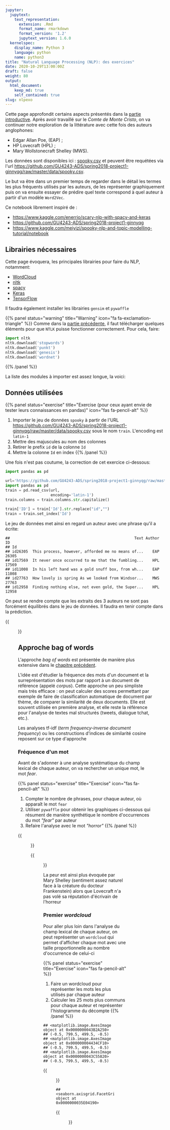 ```yaml
---
jupyter:
  jupytext:
    text_representation:
      extension: .Rmd
      format_name: rmarkdown
      format_version: '1.2'
      jupytext_version: 1.6.0
  kernelspec:
    display_name: Python 3
    language: python
    name: python3
title: "Natural Language Processing (NLP): des exercices"
date: 2020-10-29T13:00:00Z
draft: false
weight: 80
output: 
  html_document:
    keep_md: true
    self_contained: true
slug: nlpexo
---
```








Cette page approfondit certains aspects présentés dans la
[partie introductive](#nlp). Après avoir travaillé sur le
*Comte de Monte Cristo*, on va continuer notre exploration de la littérature
avec cette fois des auteurs anglophones:

* Edgar Allan Poe, (EAP) ;
* HP Lovecraft (HPL) ;
* Mary Wollstonecraft Shelley (MWS).

Les données sont disponibles ici : [spooky.csv](https://github.com/GU4243-ADS/spring2018-project1-ginnyqg/blob/master/data/spooky.csv) et peuvent être requétées via l'url 
<https://github.com/GU4243-ADS/spring2018-project1-ginnyqg/raw/master/data/spooky.csv>.

Le but va être dans un premier temps de regarder dans le détail les termes les plus fréquents utilisés par les auteurs, de les représenter graphiquement puis on va ensuite essayer de prédire quel texte correspond à quel auteur à partir d'un modèle `Word2Vec`.


Ce notebook librement inspiré de  : 

* https://www.kaggle.com/enerrio/scary-nlp-with-spacy-and-keras
* https://github.com/GU4243-ADS/spring2018-project1-ginnyqg
* https://www.kaggle.com/meiyizi/spooky-nlp-and-topic-modelling-tutorial/notebook

## Librairies nécessaires

Cette page évoquera, les principales librairies pour faire du NLP, notamment: 

* [WordCloud](https://github.com/amueller/word_cloud)
* [nltk](https://www.nltk.org/)
* [spacy](https://spacy.io/)
* [Keras](https://keras.io/)
* [TensorFlow](https://www.tensorflow.org/)

Il faudra également installer les librairies `gensim` et `pywaffle`

{{% panel status="warning" title="Warning" icon="fa fa-exclamation-triangle" %}}
Comme dans la [partie précédente](#nlp), il faut télécharger quelques éléments pour que `NTLK` puisse fonctionner correctement. Pour cela, faire:

~~~python
import nltk
nltk.download('stopwords')
nltk.download('punkt')
nltk.download('genesis')
nltk.download('wordnet')
~~~
{{% /panel %}}


La liste des modules à importer est assez longue, la voici:



## Données utilisées

{{% panel status="exercise" title="Exercise (pour ceux ayant envie de tester leurs connaissances en pandas)" icon="fas fa-pencil-alt" %}}
1. Importer le jeu de données `spooky` à partir de l'URL <https://github.com/GU4243-ADS/spring2018-project1-ginnyqg/raw/master/data/spooky.csv> sous le nom `train`. L'encoding est `latin-1`
2. Mettre des majuscules au nom des colonnes
3. Retirer le prefix `id` de la colonne `Id`
4. Mettre la colonne `Id` en index
{{% /panel %}}

Une fois n'est pas coutume, la correction de cet exercice ci-dessous:


```python
import pandas as pd

url='https://github.com/GU4243-ADS/spring2018-project1-ginnyqg/raw/master/data/spooky.csv'
import pandas as pd
train = pd.read_csv(url,
                    encoding='latin-1')
train.columns = train.columns.str.capitalize()
                    
train['ID'] = train['Id'].str.replace("id","")
train = train.set_index('Id')
```

Le jeu de données met ainsi en regard un auteur avec une phrase qu'il a écrite:


```
##                                                       Text Author     ID
## Id                                                                      
## id26305  This process, however, afforded me no means of...    EAP  26305
## id17569  It never once occurred to me that the fumbling...    HPL  17569
## id11008  In his left hand was a gold snuff box, from wh...    EAP  11008
## id27763  How lovely is spring As we looked from Windsor...    MWS  27763
## id12958  Finding nothing else, not even gold, the Super...    HPL  12958
```




On peut se rendre compte que les extraits des 3 auteurs ne sont pas forcément équilibrés dans le jeu de données. Il faudra en tenir compte dans la prédiction. 

{{<figure src="unnamed-chunk-6-1.png" >}}


## Approche bag of words

L'approche *bag of words* est présentée de
manière plus extensive dans le [chapitre précédent](#nlp).

L'idée est d'étudier la fréquence des mots d'un document et la surreprésentation des mots par rapport à un document de référence (appelé *corpus*). Cette approche un peu simpliste mais très efficace : on peut calculer des scores permettant par exemple de faire de classification automatique de document par thème, de comparer la similarité de deux documents. Elle est souvent utilisée en première analyse, et elle reste la référence pour l'analyse de textes mal structurés (tweets, dialogue tchat, etc.). 

Les analyses tf-idf (*term frequency-inverse document frequency*) ou les
constructions d'indices de similarité cosine reposent sur ce type d'approche

### Fréquence d'un mot

Avant de s'adonner à une analyse systématique du champ lexical de chaque
auteur, on va rechercher un unique mot, le mot *fear*. 


{{% panel status="exercise" title="Exercise" icon="fas fa-pencil-alt" %}}
1. Compter le nombre de phrases, pour chaque auteur, où apparaît le mot `fear`
2. Utiliser `pywaffle` pour obtenir les graphiques ci-dessous qui résument
de manière synthétique le nombre d'occurrences du mot *"fear"* par auteur
3. Refaire l'analyse avec le mot *"horror"*
{{% /panel %}}



{{<figure src="unnamed-chunk-8-1.png" >}}

{{<figure src="unnamed-chunk-9-1.png" >}}


La peur est ainsi plus évoquée par Mary Shelley
(sentiment assez naturel face à la créature du docteur Frankenstein) alors
que Lovecraft n'a pas volé sa réputation d'écrivain de l'horreur


### Premier *wordcloud*

Pour aller plus loin dans l'analyse du champ lexical de chaque auteur,
on peut représenter un `wordcloud` qui permet d'afficher chaque mot avec une
taille proportionnelle au nombre d'occurrence de celui-ci

{{% panel status="exercise" title="Exercise" icon="fas fa-pencil-alt" %}}
1. Faire un wordcloud pour représenter les mots les plus utilisés par chaque auteur
2. Calculer les 25 mots plus communs pour chaque auteur et représenter l'histogramme du décompte
{{% /panel %}}


```
## <matplotlib.image.AxesImage object at 0x0000000043B2A250>
## (-0.5, 799.5, 499.5, -0.5)
## <matplotlib.image.AxesImage object at 0x000000004434CF10>
## (-0.5, 799.5, 499.5, -0.5)
## <matplotlib.image.AxesImage object at 0x0000000043C55820>
## (-0.5, 799.5, 499.5, -0.5)
```

{{<figure src="unnamed-chunk-10-1.png" >}}



```
## <seaborn.axisgrid.FacetGrid object at 0x0000000035E04190>
```

{{<figure src="unnamed-chunk-11-1.png" >}}
